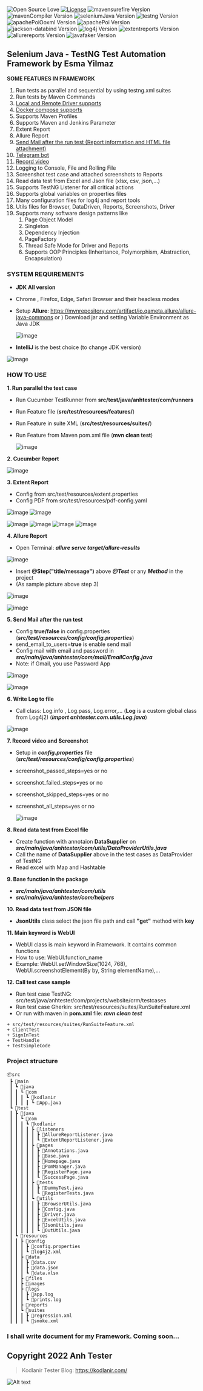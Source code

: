 ![Open Source Love](https://badges.frapsoft.com/os/v1/open-source.svg?v=103)
[![License](https://img.shields.io/badge/License-Apache%202.0-blue.svg)](https://opensource.org/licenses/Apache-2.0)
![mavensurefire Version](https://img.shields.io/badge/maven--surefire-3.0.0--M6-yellow.svg)
![mavenCompiler Version](https://img.shields.io/badge/maven--compiler-3.11.0-blue.svg)
![seleniumJava Version](https://img.shields.io/badge/selenium--java-4.9.0-success.svg)
![testng Version](https://img.shields.io/badge/testng-7.7.1-red.svg)
![apachePoiOoxml Version](https://img.shields.io/badge/apache--poi--ooxml-5.2.3-green.svg)
![apachePoi Version](https://img.shields.io/badge/apache--poi-5.2.3-orange.svg)
![jackson-databind Version](https://img.shields.io/badge/jackson--databind-2.14.2-brightgreen.svg)
![log4j Version](https://img.shields.io/badge/log4j-2.20.0-yellow.svg)
![extentreports Version](https://img.shields.io/badge/extentreports-5.0.9-blueviolet.svg)
![allurereports Version](https://img.shields.io/badge/allurereports-2.21.0-yellow.svg)
![javafaker Version](https://img.shields.io/badge/javafaker-1.0.2-blue.svg)
## Selenium Java - TestNG Test Automation Framework by Esma Yilmaz


**SOME FEATURES IN FRAMEWORK**

1. Run tests as parallel and sequential by using testng.xml suites
2. Run tests by Maven Commands
3. <ins>Local and Remote Driver supports</ins>
4. <ins> Docker compose supports</ins> 
5. Supports Maven Profiles
6. Supports Maven and Jenkins Parameter
7. Extent Report
8. Allure Report
9. <ins>Send Mail after the run test (Report information and HTML file attachment)</ins>
10. <ins>Telegram bot
11. <ins>Record video </ins>
12. Logging to Console, File and Rolling File
13. Screenshot test case and attached screenshots to Reports
14. Read data test from Excel and Json file (xlsx, csv, json,...)
15. Supports TestNG Listener for all critical actions
16. Supports global variables on properties files
17. Many configuration files for log4j and report tools
18. Utils files for Browser, DataDriven, Reports, Screenshots, Driver
19. Supports many software design patterns like 
    1. Page Object Model
    2. Singleton
    3. Dependency Injection
    4. PageFactory
    5. Thread Safe Mode for Driver and Reports
    6. Supports OOP Principles (Inheritance, Polymorphism, Abstraction, Encapsulation)

### **SYSTEM REQUIREMENTS**

- **JDK All version**
- Chrome , Firefox,  Edge, Safari Browser and their headless modes
- Setup **Allure**:
  https://mvnrepository.com/artifact/io.qameta.allure/allure-java-commons
  or
  )
  Download jar and setting Variable Environment as Java JDK

  ![image](https://user-images.githubusercontent.com/87883620/161661705-b8706957-5a26-4faf-8ddf-2f9aef78418e.png)

- **IntelliJ** is the best choice (to change JDK version)

![image](https://user-images.githubusercontent.com/87883620/161707184-7ad558f2-0d7d-4851-bfd6-2796d4e46593.png)

### **HOW TO USE**

**1. Run parallel the test case**

- Run Cucumber TestRunner from **src/test/java/anhtester/com/runners**
- Run Feature file (**src/test/resources/features/**)
- Run Feature in suite XML (**src/test/resources/suites/**)
- Run Feature from Maven pom.xml file
  (**mvn clean test**)

  ![image](https://user-images.githubusercontent.com/87883620/161658761-5040e527-b410-46b3-8697-3298523e201d.png)

**2. Cucumber Report**

![image](https://user-images.githubusercontent.com/87883620/194338092-1046970c-2ca4-40da-b0e8-b03f71656c09.png)


**3. Extent Report**

- Config from src/test/resources/extent.properties
- Config PDF from src/test/resources/pdf-config.yaml

![image](https://user-images.githubusercontent.com/87883620/194404333-306a6d53-514a-4229-ba47-f3c42e7cce1f.png)
![image](https://user-images.githubusercontent.com/87883620/194404351-706fb702-6efd-4783-bc1e-2b20c56c902a.png)

![image](https://user-images.githubusercontent.com/87883620/194403666-ad996860-6f53-426d-b606-609cd9689ede.png)
![image](https://user-images.githubusercontent.com/87883620/194403696-2ac21bc5-4855-49fa-8a39-c032f6f59d46.png)
![image](https://user-images.githubusercontent.com/87883620/194403721-96198d1b-b8fe-4058-9b16-403d0437f8ab.png)
![image](https://user-images.githubusercontent.com/87883620/194403743-55aa0e59-39c3-470e-92bf-14275ab2e502.png)


**4. Allure Report**

- Open Terminal: **_allure serve target/allure-results_**

![image](https://user-images.githubusercontent.com/87883620/161662507-9e4dc698-e452-4b43-a4f5-9808c81419a2.png)

- Insert **@Step("title/message")** above **_@Test_** or any **_Method_** in the project
- (As sample picture above step 3)

![image](https://user-images.githubusercontent.com/87883620/161657680-af29973d-4e52-451f-b1d6-40b12d182845.png)

![image](https://user-images.githubusercontent.com/87883620/161657689-10365747-ed8f-4ca8-9d84-8060514f216b.png)

**5. Send Mail after the run test**

- Config **true/false** in config.properties
  (**_src/test/resources/config/config.properties_**)
- send_email_to_users=**true** is enable send mail
- Config mail with email and password in **_src/main/java/anhtester/com/mail/EmailConfig.java_**
- Note: if Gmail, you use Password App

![image](https://user-images.githubusercontent.com/87883620/161658851-2aa41091-ac99-45d9-a79f-aaa828052efb.png)

![image](https://user-images.githubusercontent.com/87883620/194458308-18000685-6785-415f-9e0c-020ae6ed0ebf.png)


**6. Write Log to file**

- Call class: Log.info , Log.pass, Log.error,... (**Log** is a custom global class from Log4j2)
  (**_import anhtester.com.utils.Log.java_**)

![image](https://user-images.githubusercontent.com/87883620/161657858-d333ac1d-9e7b-4c1b-baac-151a237a1fa0.png)

**7. Record video and Screenshot**

- Setup in **_config.properties_** file
  (**_src/test/resources/config/config.properties_**)
- screenshot_passed_steps=yes or no
- screenshot_failed_steps=yes or no
- screenshot_skipped_steps=yes or no
- screenshot_all_steps=yes or no

  ![image](https://user-images.githubusercontent.com/87883620/161657881-5235139a-9982-43c0-ac37-09f22fff1206.png)

**8. Read data test from Excel file**

- Create function with annotaion **DataSupplier** on **_src/main/java/anhtester/com/utils/DataProviderUtils.java_**
- Call the name of **DataSupplier** above in the test cases as DataProvider of TestNG
- Read excel with Map and Hashtable

**9. Base function in the package**

- **_src/main/java/anhtester/com/utils_**
- **_src/main/java/anhtester/com/helpers_**

**10. Read data test from JSON file**

- **JsonUtils** class select the json file path and call **"get"** method with **key**

**11. Main keyword is WebUI**

- WebUI class is main keyword in Framework. It contains common functions
- How to use: WebUI.function_name
- Example: WebUI.setWindowSize(1024, 768), WebUI.screenshotElement(By by, String elementName),...

**12. Call test case sample**

- Run test case TestNG: src/test/java/anhtester/com/projects/website/crm/testcases
- Run test case Gherkin: src/test/resources/suites/RunSuiteFeature.xml
- Or run with maven in **pom.xml** file:  ***mvn clean test***

```
+ src/test/resources/suites/RunSuiteFeature.xml
+ ClientTest
+ SignInTest
+ TestHandle
+ TestSimpleCode
```

### Project structure

```
📦src
 ┣ 📂main
 ┃ ┗ 📂java
 ┃ ┃ ┗ 📂com
 ┃ ┃ ┃ ┗ 📂kodlanir
 ┃ ┃ ┃ ┃ ┗ 📜App.java
 ┗ 📂test
 ┃ ┣ 📂java
 ┃ ┃ ┗ 📂com
 ┃ ┃ ┃ ┗ 📂kodlanir
 ┃ ┃ ┃ ┃ ┣ 📂listeners
 ┃ ┃ ┃ ┃ ┃ ┣ 📜AllureReportListener.java
 ┃ ┃ ┃ ┃ ┃ ┗ 📜ExtentReportListener.java
 ┃ ┃ ┃ ┃ ┣ 📂pages
 ┃ ┃ ┃ ┃ ┃ ┣ 📜Annotations.java
 ┃ ┃ ┃ ┃ ┃ ┣ 📜Base.java
 ┃ ┃ ┃ ┃ ┃ ┣ 📜Homepage.java
 ┃ ┃ ┃ ┃ ┃ ┣ 📜PomManager.java
 ┃ ┃ ┃ ┃ ┃ ┣ 📜RegisterPage.java
 ┃ ┃ ┃ ┃ ┃ ┗ 📜SuccessPage.java
 ┃ ┃ ┃ ┃ ┣ 📂tests
 ┃ ┃ ┃ ┃ ┃ ┣ 📜DummyTest.java
 ┃ ┃ ┃ ┃ ┃ ┗ 📜RegisterTests.java
 ┃ ┃ ┃ ┃ ┗ 📂utils
 ┃ ┃ ┃ ┃ ┃ ┣ 📜BrowserUtils.java
 ┃ ┃ ┃ ┃ ┃ ┣ 📜Config.java
 ┃ ┃ ┃ ┃ ┃ ┣ 📜Driver.java
 ┃ ┃ ┃ ┃ ┃ ┣ 📜ExcelUtils.java
 ┃ ┃ ┃ ┃ ┃ ┣ 📜JsonUtils.java
 ┃ ┃ ┃ ┃ ┃ ┗ 📜OutUtils.java
 ┃ ┗ 📂resources
 ┃ ┃ ┣ 📂config
 ┃ ┃ ┃ ┣ 📜config.properties
 ┃ ┃ ┃ ┗ 📜log4j2.xml
 ┃ ┃ ┣ 📂data
 ┃ ┃ ┃ ┣ 📜data.csv
 ┃ ┃ ┃ ┣ 📜data.json
 ┃ ┃ ┃ ┗ 📜data.xlsx
 ┃ ┃ ┣ 📂files
 ┃ ┃ ┣ 📂images
 ┃ ┃ ┣ 📂logs
 ┃ ┃ ┃ ┣ 📜app.log
 ┃ ┃ ┃ ┗ 📜prints.log
 ┃ ┃ ┣ 📂reports
 ┃ ┃ ┗ 📂suites
 ┃ ┃ ┃ ┣ 📜regression.xml
 ┃ ┃ ┃ ┗ 📜smoke.xml
```

### I shall write document for my Framework. Coming soon...

## Copyright 2022 Anh Tester

> Kodlanir Tester Blog: https://kodlanir.com/

![Alt text](https://anhtester.com/uploads/logo/anhtester_logo_512.png?raw=true "Anh Tester - Automation Testing")
